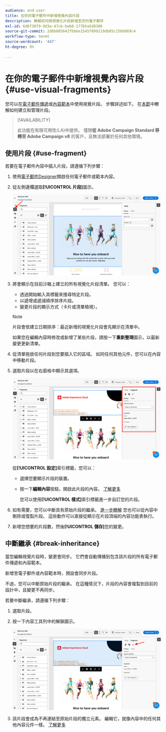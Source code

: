 ```yaml
---
audience: end-user
title: 在你的電子郵件中新增視覺內容片段
description: 瞭解如何將視覺化片段新增至您的電子郵件
exl-id: 6d6f38f9-9d3e-47cb-beb8-177b5a5d8306
source-git-commit: 2d6b885642fbb6e1545f899219db05c156b069c4
workflow-type: tm+mt
source-wordcount: '447'
ht-degree: 9%

---
```


# 在你的電子郵件中新增視覺內容片段 {#use-visual-fragments}

您可以在[電子郵件傳遞](get-started-email-designer.md)或[內容範本](use-email-templates.md)中使用視覺片段。 步驟詳述如下。 在[本節](fragments.md)中瞭解如何建立和管理片段。

>[!AVAILABILITY]
>
>此功能在有限可用性(LA)中提供。 僅限&#x200B;**從 Adobe Campaign Standard 移轉至 Adobe Campaign v8** 的客戶，且無法部署於任何其他環境。

## 使用片段 {#use-fragment}

若要在電子郵件內容中插入片段，請遵循下列步驟：

1. 使用[電子郵件Designer](get-started-email-designer.md)開啟任何電子郵件或範本內容。

1. 從左側邊欄選取&#x200B;**[!UICONTROL 片段]**&#x200B;圖示。

   ![](assets/fragments-in-designer.png)

1. 將會顯示在目前沙箱上建立的所有視覺化片段清單。 您可以：

   * 透過開始輸入其標籤來搜尋特定片段。
   * 以遞增或遞減順序排序片段。
   * 變更片段的顯示方式（卡片或清單檢視）。

   >[!NOTE]
   >
   >片段會依建立日期排序：最近新增的視覺化片段會先顯示在清單中。

   如果您在編輯內容時修改或新增了某些片段，請按一下&#x200B;**重新整理**&#x200B;圖示，以最新變更更新清單。

1. 從清單拖放任何片段到您要插入它的區域。 如同任何其他元件，您可以在內容中移動片段。

1. 選取片段以在右窗格中顯示其選項。

   ![](assets/fragment-right-pane.png)

   從&#x200B;**[!UICONTROL 設定]**&#x200B;索引標籤，您可以：

   * 選擇您要顯示片段的裝置。
   * 按一下&#x200B;**編輯內容**&#x200B;按鈕，開啟此片段的內容。 [了解更多](../email/fragments.md#edit-fragments)

     您可以使用&#x200B;**[!UICONTROL 樣式]**&#x200B;索引標籤進一步自訂您的片段。

1. 如有需要，您可以中斷具有原始片段的繼承。 [進一步瞭解](#break-inheritance)
您也可以從內容中刪除或復製片段。 這些動作可以直接從顯示在片段頂端的內容功能表執行。

1. 新增您想要的片段數，然後&#x200B;**[!UICONTROL 儲存]**&#x200B;您的變更。

## 中斷繼承 {#break-inheritance}

當您編輯視覺片段時，變更會同步。 它們會自動傳播到包含該片段的所有電子郵件傳遞和內容範本。

新增至電子郵件或內容範本時，預設會同步片段。

不過，您可以中斷原始片段的繼承。 在這種情況下，片段的內容會複製到目前的設計中，且變更不再同步。

若要中斷繼承，請遵循下列步驟：

1. 選取片段。

1. 按一下內容工具列中的解鎖圖示。

   ![](assets/fragment-break-inheritance.png)

1. 該片段會成為不再連結至原始片段的獨立元素。 編輯它，就像內容中的任何其他內容元件一樣。 [了解更多](content-components.md)
